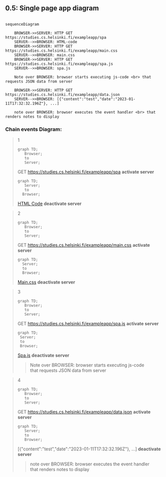 ## 0.5: Single page app diagram

```mermaid

sequenceDiagram

    BROWSER->>SERVER: HTTP GET https://studies.cs.helsinki.fi/exampleapp/spa
    SERVER-->>BROWSER: HTML-code
    BROWSER->>SERVER: HTTP GET https://studies.cs.helsinki.fi/exampleapp/main.css
    SERVER-->>BROWSER: main.css
    BROWSER->>SERVER: HTTP GET https://studies.cs.helsinki.fi/exampleapp/spa.js
    SERVER-->>BROWSER: spa.js

    Note over BROWSER: browser starts executing js-code <br> that requests JSON data from server 

    BROWSER->>SERVER: HTTP GET https://studies.cs.helsinki.fi/exampleapp/data.json
    SERVER-->>BROWSER: [{"content":"test","date":"2023-01-11T17:32:32.196Z"}, ...]

    note over BROWSER: browser executes the event handler <br> that renders notes to display

```

### Chain events Diagram:

 >1
 >```mermaid
 >graph TD;
 >    Browser;  
 >    to 
 >    Server;     
 >```
 >GET https://studies.cs.helsinki.fi/exampleapp/spa
 > __activate server__
 >```mermaid
 >graph TD;
 >    Server;  
 >    to   
 >   Browser;    
 >```
 >[HTML Code]()
 >__deactivate server__




>2
>```mermaid
>graph TD;
>    Browser;  
>    to 
>    Server;     
>```
>GET https://studies.cs.helsinki.fi/exampleapp/main.css
>__activate server__
>  ```mermaid
>graph TD;
>    Server;  
>    to   
>    Browser;    
>```
>[Main.css]()
>__deactivate server__


>3
>```mermaid
>graph TD;
>    Browser;  
>    to 
>    Server;     
>```
> GET https://studies.cs.helsinki.fi/exampleapp/spa.js
> __activate server__
>   ```mermaid
>graph TD;
>    Server;  
>    to   
>    Browser;    
>```
>[Spa.js]()
>__deactivate server__
> > Note over BROWSER: browser starts executing js-code <br> that requests JSON data from server 


>4
>```mermaid
>graph TD;
>    Browser;  
>    to 
>    Server;     
>```
>GET https://studies.cs.helsinki.fi/exampleapp/data.json
>__activate server__
>```mermaid
>graph TD;
>    Server;  
>    to   
>    Browser;    
>```
>[{"content":"test","date":"2023-01-11T17:32:32.196Z"}, ...]
>    __deactivate server__
> >note over BROWSER: browser executes the event handler <br> that renders notes to display



